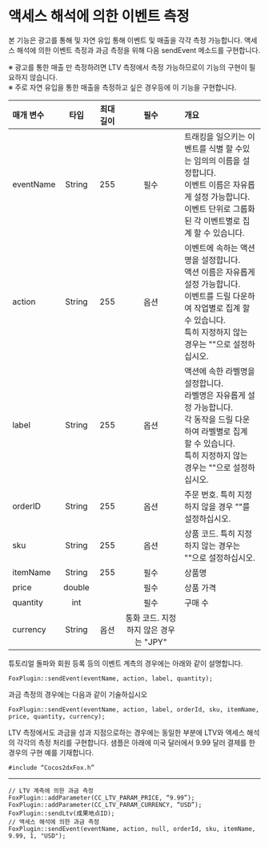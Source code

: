 # 액세스 해석에 의한 이벤트 측정본 기능은 광고를 통해 및 자연 유입 통해 이벤트 및 매출을 각각 측정 가능합니다.액세스 해석에 의한 이벤트 측정과 과금 측정을 위해 다음 sendEvent 메소드를 구현합니다.※ 광고를 통한 매출 만 측정하려면 LTV 측정에서 측정 가능하므로이 기능의 구현이 필요하지 않습니다. <br>※ 주로 자연 유입을 통한 매출을 측정하고 싶은 경우등에 이 기능을 구현합니다.|매개 변수|타입|최대 길이|필수|개요||:---|:---:|:---:|:---:|:---||eventName|String|255|필수|트래킹을 일으키는 이벤트를 식별 할 수있는 임의의 이름을 설정합니다. <br> 이벤트 이름은 자유롭게 설정 가능합니다. <br> 이벤트 단위로 그룹화 된 각 이벤트별로 집계 할 수 있습니다.||action|String|255|옵션| 이벤트에 속하는 액션명을 설정합니다. <br> 액션 이름은 자유롭게 설정 가능합니다. <br> 이벤트를 드릴 다운하여 작업별로 집계 할 수 있습니다. <br> 특히 지정하지 않는 경우는 ""으로 설정하십시오.||label|String|255|옵션|액션에 속한 라벨명을 설정합니다. <br> 라벨명은 자유롭게 설정 가능합니다. <br> 각 동작을 드릴 다운하여 라벨별로 집계 할 수 있습니다. <br> 특히 지정하지 않는 경우는 ""으로 설정하십시오.||orderID|String|255|옵션|주문 번호. 특히 지정하지 않을 경우 ""를 설정하십시오.||sku|String|255|옵션|상품 코드. 특히 지정하지 않는 경우는 ""으로 설정하십시오.||itemName|String|255|필수|상품명||price|double||필수|상품 가격||quantity|int||필수|구매 수||currency|String|옵션|통화 코드. 지정하지 않은 경우는 "JPY"|튜토리얼 돌파와 회원 등록 등의 이벤트 계측의 경우에는 아래와 같이 설명합니다.
	FoxPlugin::sendEvent(eventName, action, label, quantity);과금 측정의 경우에는 다음과 같이 기술하십시오
	FoxPlugin::sendEvent(eventName, action, label, orderId, sku, itemName, price, quantity, currency);LTV 측정에서도 과금을 성과 지점으로하는 경우에는 동일한 부분에 LTV와 액세스 해석의 각각의 측정 처리를 구현합니다.샘플은 아래에 미국 달러에서 9.99 달러 결제를 한 경우의 구현 예를 기재합니다.	#include “Cocos2dxFox.h”---	// LTV 계측에 의한 과금 측정	FoxPlugin::addParameter(CC_LTV_PARAM_PRICE, “9.99”);	FoxPlugin::addParameter(CC_LTV_PARAM_CURRENCY, “USD”);	FoxPlugin::sendLtv(成果地点ID);	// 액세스 해석에 의한 과금 측정	FoxPlugin::sendEvent(eventName, action, null, orderId, sku, itemName, 9.99, 1, "USD");